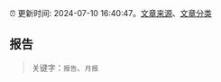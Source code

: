 :alarm_clock: 更新时间: 2024-07-10 16:40:47。[文章来源](/README.md)、[文章分类](/TAGS.md)

## 报告


> 关键字：`报告`、`月报`



